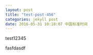 ```yaml
---
layout: post
title: "test-post-456"
categories: jekyll post
date: 2016-05-31 10:18:07 中国标准时间
---
```



test12345

fasfdasdf